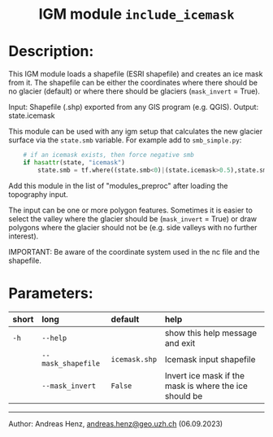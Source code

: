 ### <h1 align="center" id="title">IGM module `include_icemask` </h1>

# Description:

This IGM module loads a shapefile (ESRI shapefile) and creates an ice mask from it.
The shapefile can be either the coordinates where there should be no glacier (default)
or where there should be glaciers (`mask_invert` = True). 

Input: Shapefile (.shp) exported from any GIS program (e.g. QGIS).
Output: state.icemask

This module can be used with any igm setup that calculates the new glacier surface via the `state.smb` variable.
    For example add to `smb_simple.py`:
```python
    # if an icemask exists, then force negative smb
    if hasattr(state, "icemask")
        state.smb = tf.where((state.smb<0)|(state.icemask>0.5),state.smb,-10)
```

Add this module in the list of "modules_preproc" after loading the topography input.

The input can be one or more polygon features. Sometimes it is easier to select the valley where the glacier should be (`mask_invert` = True)
or draw polygons where the glacier should not be (e.g. side valleys with no further interest).

IMPORTANT: Be aware of the coordinate system used in the nc file and the shapefile.
 
# Parameters: 

|short|long|default|help|
| :--- | :--- | :--- | :--- |
|`-h`|`--help`||show this help message and exit|
||`--mask_shapefile`|`icemask.shp`|Icemask input shapefile|
||`--mask_invert`|`False`|Invert ice mask if the mask is where the ice should be|

-------
Author: Andreas Henz, andreas.henz@geo.uzh.ch 
(06.09.2023)
